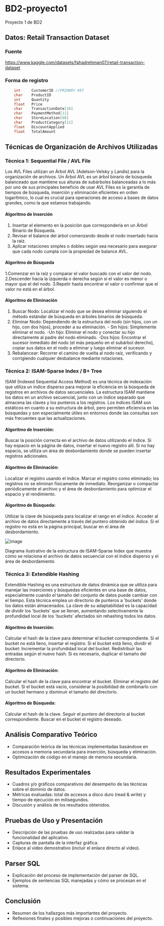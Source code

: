 # BD2-proyecto1
Proyecto 1 de BD2

## Datos: Retail Transaction Dataset

### Fuente
https://www.kaggle.com/datasets/fahadrehman07/retail-transaction-dataset

### Forma de registro 
```c          
    int     CustomerID //PRIMARY KEY
    char    ProductID
    int     Quantity
    float   Price
    char    TransactionDate[16]
    char    PaymentMethod[11]
    char    StoreLocation[68]
    char    ProductCategory[11]
    float   DiscountApplied
    float   TotalAmount   
``` 

## Técnicas de Organización de Archivos Utilizadas

### Técnica 1: Sequential File / AVL File
Los AVL Files utilizan un Árbol AVL (Adelson-Velsky y Landis) para la organización de archivos. Un Árbol AVL es un árbol binario de búsqueda balanceado que mantiene sus alturas de subárboles balanceadas a lo más por uno de sus principales beneficio de usar AVL Files es la garantía de tiempos de búsqueda, inserción y eliminación eficientes en orden logarítmico, lo cual es crucial para operaciones de acceso a bases de datos grandes, como la que estamos trabajando.

#### Algoritmo de Inserción

1. Insertar el elemento en la posición que correspondería en un Árbol Binario de Búsqueda.
2. Revisar el balance del árbol comenzando desde el nodo insertado hacia la raíz.
3. Aplicar rotaciones simples o dobles según sea necesario para asegurar que cada nodo cumpla con la propiedad de balance AVL.

#### Algoritmo de Búsqueda
1.Comenzar en la raíz y comparar el valor buscado con el valor del nodo.
2.Descender hacia la izquierda o derecha según si el valor es menor o mayor que el del nodo.
3.Repetir hasta encontrar el valor o confirmar que el valor no está en el árbol.

#### Algoritmo de Eliminación
1. Buscar Nodo: Localizar el nodo que se desea eliminar siguiendo el método estándar de búsqueda en árboles binarios de búsqueda.
2. Eliminar Nodo: Dependiendo de la estructura del nodo (sin hijos, con un hijo, con dos hijos), proceder a su eliminación.
        - Sin hijos: Simplemente eliminar el nodo.
        -Un hijo: Eliminar el nodo y conectar su hijo directamente al padre del nodo eliminado.
        -Dos hijos: Encontrar el sucesor inmediato del nodo (el más pequeño en el subárbol derecho), copiar sus datos en el nodo a eliminar y luego eliminar el sucesor.
3. Rebalancear: Recorrer el camino de vuelta al nodo raíz, verificando y corrigiendo cualquier desbalance mediante rotaciones.

### Técnica 2: ISAM-Sparse Index / B+ Tree
ISAM (Indexed Sequential Access Method) es una técnica de indexación que utiliza un índice disperso para mejorar la eficiencia en la búsqueda de registros en archivos de datos secuenciales. La estructura ISAM mantiene los datos en un archivo secuencial, junto con un índice separado que almacena las claves y los punteros a los registros. Los índices ISAM son estáticos en cuanto a su estructura de árbol, pero permiten eficiencia en las búsquedas y son especialmente útiles en entornos donde las consultas son más frecuentes que las actualizaciones.

#### Algoritmo de Inserción:

Buscar la posición correcta en el archivo de datos utilizando el índice.
Si hay espacio en la página de datos, insertar el nuevo registro allí.
Si no hay espacio, se utiliza un área de desbordamiento donde se pueden insertar registros adicionales.

#### Algoritmo de Eliminación:

Localizar el registro usando el índice.
Marcar el registro como eliminado; los registros no se eliminan físicamente de inmediato.
Reorganizar o compactar periódicamente el archivo y el área de desbordamiento para optimizar el espacio y el rendimiento.

#### Algoritmo de Búsqueda:

Utilizar la clave de búsqueda para localizar el rango en el índice.
Acceder al archivo de datos directamente a través del puntero obtenido del índice.
Si el registro no está en la página principal, buscar en el área de desbordamiento.

![image](https://github.com/marcelochincha/BD2-proyecto1/assets/130480550/1e117ebf-174d-489e-bcd8-07d0ae3fbfaf)


Diagrama ilustrativo de la estructura de ISAM-Sparse Index que muestra cómo se relaciona el archivo de datos secuencial con el índice disperso y el área de desbordamiento

### Técnica 3: Extendible Hashing

Extendible Hashing es una estructura de datos dinámica que se utiliza para manejar las inserciones y búsquedas eficientes en una base de datos, especialmente cuando el tamaño del conjunto de datos puede cambiar con el tiempo. Esta técnica emplea un directorio de punteros a 'buckets' donde los datos están almacenados. La clave de su adaptabilidad es la capacidad de dividir los 'buckets' que se llenan, aumentando selectivamente la profundidad local de los 'buckets' afectados sin rehashing todos los datos.

#### Algoritmo de Inserción:

Calcular el hash de la clave para determinar el bucket correspondiente.
Si el bucket no está lleno, insertar el registro.
Si el bucket está lleno, dividir el bucket:
Incrementar la profundidad local del bucket.
Redistribuir las entradas según el nuevo hash.
Si es necesario, duplicar el tamaño del directorio.

#### Algoritmo de Eliminación:

Calcular el hash de la clave para encontrar el bucket.
Eliminar el registro del bucket.
Si el bucket está vacío, considerar la posibilidad de combinarlo con un bucket hermano y disminuir el tamaño del directorio.


#### Algoritmo de Búsqueda:

Calcular el hash de la clave.
Seguir el puntero del directorio al bucket correspondiente.
Buscar en el bucket el registro deseado.

## Análisis Comparativo Teórico

- Comparación teórica de las técnicas implementadas basándose en accesos a memoria secundaria para inserción, búsqueda y eliminación.
- Optimización de código en el manejo de memoria secundaria.

## Resultados Experimentales

- Cuadros y/o gráficos comparativos del desempeño de las técnicas sobre el dominio de datos.
- Métricas evaluadas: total de accesos a disco duro (read & write) y tiempo de ejecución en milisegundos.
- Discusión y análisis de los resultados obtenidos.

## Pruebas de Uso y Presentación

- Descripción de las pruebas de uso realizadas para validar la funcionalidad del aplicativo.
- Capturas de pantalla de la interfaz gráfica.
- Enlace al video demostrativo (incluir el enlace directo al video).

## Parser SQL

- Explicación del proceso de implementación del parser de SQL.
- Ejemplos de sentencias SQL manejadas y cómo se procesan en el sistema.

## Conclusión

- Resumen de los hallazgos más importantes del proyecto.
- Reflexiones finales y posibles mejoras o continuaciones del proyecto.
